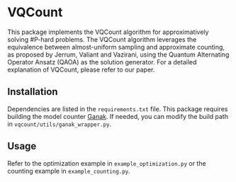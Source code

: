# VQCount

This package implements the VQCount algorithm for approximatively solving #P-hard problems. The VQCount algorithm leverages the equivalence between almost-uniform sampling and approximate counting, as proposed by Jerrum, Valiant and Vazirani, using the Quantum Alternating Operator Ansatz (QAOA) as the solution generator. For a detailed explanation of VQCount, please refer to our paper.

## Installation

Dependencies are listed in the `requirements.txt` file. This package requires building the model counter [Ganak](https://github.com/meelgroup/ganak). If needed, you can modify the build path in `vqcount/utils/ganak_wrapper.py`.

## Usage

Refer to the optimization example in `example_optimization.py` or the counting example in `example_counting.py`.